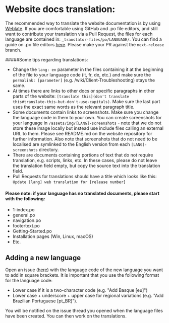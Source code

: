 # Website docs translation:

The recommended way to translate the website documentation is by using [Weblate](https://hosted.weblate.org/projects/jamulus/). If you are comfortable using GitHub and .po file editors, and still want to contribute your translation via a Pull Request, the files for each language are contained in: `_translator-files/po/LANGUAGE/`. You can find a guide on .po file editors [here](https://github.com/jamulussoftware/jamuluswebsite/tree/release/_posts2022-08-04-Translating-po-files.md). Please make your PR against the `next-release` branch.

#####Some tips regarding translations:

- Change the `lang: en` parameter in the files containing it at the beginning of the file to your language code (it, fr, de, etc.) and make sure the `permalink: [parameter]` (e.g. /wiki/Client-Troubleshooting) stays the same.
- At times there are links to other docs or specific paragraphs in other parts of the website: `[translate this](don't translate this#translate-this-but-don't-use-capitals)`. Make sure the last part uses the exact same words as the relevant paragraph title.
- Some documents contain links to screenshots. Make sure you change the language code in them to your own. You can create screenshots for your language in `/assets/img/[LANG]-screenshots` - note that we do not store these image locally but instead use include files calling an external URL to them. Please see README.md on the website repository for further information. Also note that screenshots that do not need to be localised are symlinked to the English version from each `[LANG]-screenshots` directory.
- There are documents containing portions of text that do not require translation, e.g. scripts, links, etc. In these cases, please do not leave the translation field empty, but copy the source text into the translation field.
- Pull Requests for translations should have a title which looks like this: `Update [lang] web translation for [release number]`

#### Please note: if your language has no translated documents, please start with the following:

- 1-index.po
- general.po
- navigation.po 
- footertext.po
- Getting-Started.po
- Installation pages (Win, Linux, macOS)
- Etc.

## Adding a new language

Open an issue ([here](https://github.com/jamulussoftware/jamuluswebsite/issues)) with the language code of the new language you want to add in square brackets. It is important that you use the following format for the language code:

- Lower case if it is a two-character code (e.g. "Add Basque [eu]")
- Lower case + underscore + upper case for regional variations (e.g. "Add Brazilian Portuguese [pt_BR]").

You will be notified on the issue thread you opened when the language files have been created. You can then work on the translations.